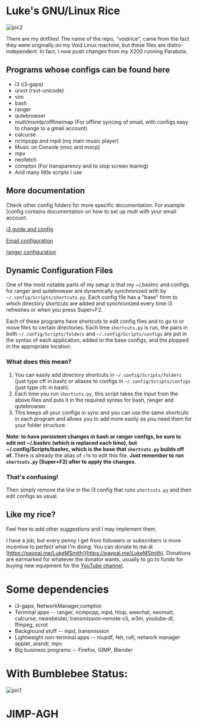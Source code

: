 # Luke's GNU/Linux Rice

![pic2](pic2.png)

There are my dotfiles! The name of the repo, "voidrice", came from the fact they were originally on my Void Linux machine, but these files are distro-independent. In fact, I now push changes from my X200 running Parabola.

## Programs whose configs can be found here

+ i3 (i3-gaps)
+ urxvt (rxvt-unicode)
+ vim
+ bash
+ ranger
+ qutebrowser
+ mutt/msmtp/offlineimap (For offline syncing of email, with configs easy to change to a gmail account)
+ calcurse
+ ncmpcpp and mpd (my main music player)
+ Music on Console (moc and mocp)
+ mpv
+ neofetch
+ compton (For transparency and to stop screen tearing)
+ And many little scripts I use

## More documentation

Check other config folders for more specific documentation. For example [config contains documentation on how to set up mutt with your email account.

[i3 guide and config](.config/i3/i3_guide.md)

[Email configuration](.config/mutt/email.md) 

[ranger configuration](.config/ranger/luke_ranger_readme.md) 

## Dynamic Configuration Files

One of the most notable parts of my setup is that my ~/.bashrc and configs for ranger and qutebrowser are dynamically synchronized with by `~/.config/Scripts/shortcuts.py`. Each config file has a "base" form to which directory shortcuts are added and synchronized every time i3 refreshes or when you press Super+F2.

Each of these programs have shortcuts to edit config files and to go to or move files to certain directories. Each time `shortcuts.py` is run, the pairs in both `~/.config/Scripts/folders` and `~/.config/Scripts/configs` are put in the syntax of each application, added to the base configs, and the plopped in the appropriate location.

### What does this mean?

1. You can easily add directory shortcuts in `~/.config/Scripts/folders` (just type cff in bash) or aliases to configs in `~/.config/Scripts/configs` (just type cfc in bash).
2. Each time you run `shortcuts.py`, this script takes the input from the above files and puts it in the required syntax for bash, ranger and qutebrowser.
3. This keeps all your configs in sync and you can use the same shortcuts in each program and allows you to add more easily as you need them for your folder structure.

**Note: to have persistent changes in bash or ranger configs, be sure to edit not ~/.bashrc (which is replaced each time), but ~/.config/Scripts/bashrc, which is the base that `shortcuts.py` builds off of.** There is already the alias of `cfb` to edit this file. **Just remember to run `shortcuts.py` (Super+F2) after to apply the changes.**

### That's confusing!

Then simply remove the line in the i3 config that runs `shortcuts.py` and then edit configs as usual.

## Like my rice?

Feel free to add other suggestions and I may implement them.

I have a job, but every penny I get from followers or subscribers is more incentive to perfect what I'm doing. You can donate to me at [https://paypal.me/LukeMSmith](https://paypal.me/LukeMSmith). Donations are earmarked for whatever the donator wants, usually to go to funds for buying new equipment for the [YouTube channel](https://youtube.com/c/LukeSmithxyz).

# Some dependencies

+ i3-gaps, NetworkManager,compton
+ Terminal apps -- ranger, ncmpcpp, mpd, htop, weechat, neomutt, calcurse, newsbeuter, transmission-remote-cli, w3m, youtube-dl, ffmpeg, scrot
+ Background stuff -- mpd, transmission
+ Lightweight non-terminal apps -- mupdf, feh, rofi, network manager applet, arandr, mpv
+ Big business programs -- Firefox, GIMP, Blender

# With Bumblebee Status:

![pic1](pic1.png)
# JIMP-AGH

